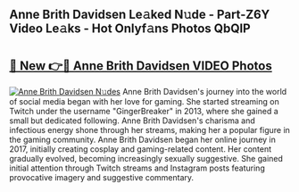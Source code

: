 ## Anne Brith Davidsen Le𝚊ked N𝚞de - Part-Z6Y Video Le𝚊ks - Hot Onlyf𝚊ns Photos QbQIP

# <h2><a href="http://ac19016.deff.icu/?id=Anne+Brith+Davidsen">🔗 New 👉🔴 Anne Brith Davidsen VIDEO Photos</a></h2>

[![Anne Brith Davidsen N𝚞des](https://i.imgur.com/rIISA9y.gif)](http://ac19016.deff.icu/?id=Anne+Brith+Davidsen)
Anne Brith Davidsen's journey into the world of social media began with her love for gaming. She started streaming on Twitch under the username "GingerBreaker" in 2013, where she gained a small but dedicated following. Anne Brith Davidsen's charisma and infectious energy shone through her streams, making her a popular figure in the gaming community. Anne Brith Davidsen began her online journey in 2017, initially creating cosplay and gaming-related content. Her content gradually evolved, becoming increasingly sexually suggestive. She gained initial attention through Twitch streams and Instagram posts featuring provocative imagery and suggestive commentary.
